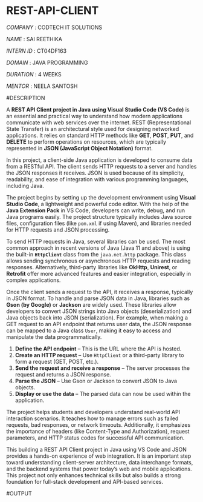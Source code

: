 # REST-API-CLIENT

*COMPANY* : CODTECH IT SOLUTIONS

*NAME* : SAI REETHIKA

*INTERN ID* : CT04DF163

*DOMAIN* : JAVA PROGRAMMING

*DURATION* : 4 WEEKS

*MENTOR* : NEELA SANTOSH

#DESCRIPTION

A **REST API Client project in Java using Visual Studio Code (VS Code)** is an essential and practical way to understand how modern applications communicate with web services over the internet. REST (Representational State Transfer) is an architectural style used for designing networked applications. It relies on standard HTTP methods like **GET**, **POST**, **PUT**, and **DELETE** to perform operations on resources, which are typically represented in **JSON (JavaScript Object Notation)** format.

In this project, a client-side Java application is developed to consume data from a RESTful API. The client sends HTTP requests to a server and handles the JSON responses it receives. JSON is used because of its simplicity, readability, and ease of integration with various programming languages, including Java.

The project begins by setting up the development environment using **Visual Studio Code**, a lightweight and powerful code editor. With the help of the **Java Extension Pack** in VS Code, developers can write, debug, and run Java programs easily. The project structure typically includes Java source files, configuration files (like `pom.xml` if using Maven), and libraries needed for HTTP requests and JSON processing.

To send HTTP requests in Java, several libraries can be used. The most common approach in recent versions of Java (Java 11 and above) is using the built-in **`HttpClient`** class from the `java.net.http` package. This class allows sending synchronous or asynchronous HTTP requests and reading responses. Alternatively, third-party libraries like **OkHttp**, **Unirest**, or **Retrofit** offer more advanced features and easier integration, especially in complex applications.

Once the client sends a request to the API, it receives a response, typically in JSON format. To handle and parse JSON data in Java, libraries such as **Gson (by Google)** or **Jackson** are widely used. These libraries allow developers to convert JSON strings into Java objects (deserialization) and Java objects back into JSON (serialization). For example, when making a GET request to an API endpoint that returns user data, the JSON response can be mapped to a Java class `User`, making it easy to access and manipulate the data programmatically.


1. **Define the API endpoint** – This is the URL where the API is hosted.
2. **Create an HTTP request** – Use `HttpClient` or a third-party library to form a request (GET, POST, etc.).
3. **Send the request and receive a response** – The server processes the request and returns a JSON response.
4. **Parse the JSON** – Use Gson or Jackson to convert JSON to Java objects.
5. **Display or use the data** – The parsed data can now be used within the application.

The project helps students and developers understand real-world API interaction scenarios. It teaches how to manage errors such as failed requests, bad responses, or network timeouts. Additionally, it emphasizes the importance of headers (like Content-Type and Authorization), request parameters, and HTTP status codes for successful API communication.

This building a REST API Client project in Java using VS Code and JSON provides a hands-on experience of web integration. It is an important step toward understanding client-server architecture, data interchange formats, and the backend systems that power today’s web and mobile applications. This project not only enhances technical skills but also builds a strong foundation for full-stack development and API-based services.

#OUTPUT

